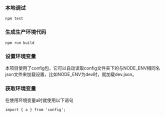 ### 本地调试

```
npm test
```

### 生成生产环境代码

```
npm run build
```

### 设置环境变量
本项目使用了config包，它可以自动读取config文件夹下的与NODE_ENV相同名json文件来加载设置，比如NODE_ENV为dev时，就加载dev.json。

### 获取环境变量
在使用环境变量a时就使用以下语句
```
import { a } from 'config';
```